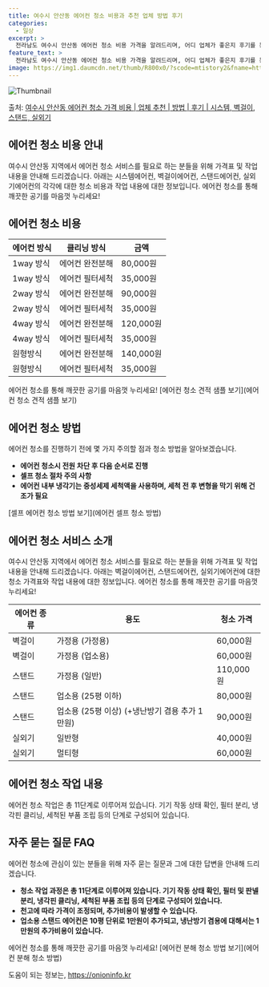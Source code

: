 ```yaml
---
title: 여수시 안산동 에어컨 청소 비용과 추천 업체 방법 후기
categories:
  - 일상
excerpt: >
  전라남도 여수시 안산동 에어컨 청소 비용 가격을 알려드리며, 어디 업체가 좋은지 후기를 통해 알아보겠습니다. 현재 글에서는 시스템, 벽걸이, 스탠드, 실외기 각각에 대해 청소 비용이 나와 있으니 참고하시면 되겠습니다. 에어컨 분해 청소 방법 보기 👈 클릭셀프 에어컨 청소 방법 보기👈 클릭여수시 안산동 에어컨 청소 비용시스템에어컨 방식클리닝방식금액1way 방식에어컨 완전분해80,000원1way 방식에어컨 필터세척35,000원2way 방식에어컨 완전분해90,000원2way 방식에어컨 필터세척35,000원4way 방식에어컨 완전분해120,000원4way 방식에어컨 필터세척35,000원원형방식에어컨 완전분해140,000원원형방식에어컨 필터세척35,000원에어컨 청소 견적 샘플 보기 👈 클릭에어컨 냄새의 원인에어..
feature_text: >
  전라남도 여수시 안산동 에어컨 청소 비용 가격을 알려드리며, 어디 업체가 좋은지 후기를 통해 알아보겠습니다. 현재 글에서는 시스템, 벽걸이, 스탠드, 실외기 각각에 대해 청소 비용이 나와 있으니 참고하시면 되겠습니다. 에어컨 분해 청소 방법 보기 👈 클릭셀프 에어컨 청소 방법 보기👈 클릭여수시 안산동 에어컨 청소 비용시스템에어컨 방식클리닝방식금액1way 방식에어컨 완전분해80,000원1way 방식에어컨 필터세척35,000원2way 방식에어컨 완전분해90,000원2way 방식에어컨 필터세척35,000원4way 방식에어컨 완전분해120,000원4way 방식에어컨 필터세척35,000원원형방식에어컨 완전분해140,000원원형방식에어컨 필터세척35,000원에어컨 청소 견적 샘플 보기 👈 클릭에어컨 냄새의 원인에어..
image: https://img1.daumcdn.net/thumb/R800x0/?scode=mtistory2&fname=https%3A%2F%2Fblog.kakaocdn.net%2Fdn%2FMxe3O%2FbtsHwMMWqKk%2FrdlIjnnNksjcJmocDjSuq0%2Fimg.webp
---
```


![Thumbnail](https://img1.daumcdn.net/thumb/R800x0/?scode=mtistory2&fname=https%3A%2F%2Fblog.kakaocdn.net%2Fdn%2FMxe3O%2FbtsHwMMWqKk%2FrdlIjnnNksjcJmocDjSuq0%2Fimg.webp)

<p>출처: <a href="https://onioninfo.kr/entry/%EC%97%AC%EC%88%98%EC%8B%9C-%EC%95%88%EC%82%B0%EB%8F%99-%EC%97%90%EC%96%B4%EC%BB%A8-%EC%B2%AD%EC%86%8C-%EA%B0%80%EA%B2%A9-%EB%B9%84%EC%9A%A9-%EC%97%85%EC%B2%B4-%EC%B6%94%EC%B2%9C-%EB%B0%A9%EB%B2%95-%ED%9B%84%EA%B8%B0-%EC%8B%9C%EC%8A%A4%ED%85%9C-%EB%B2%BD%EA%B1%B8%EC%9D%B4-%EC%8A%A4%ED%83%A0%EB%93%9C-%EC%8B%A4%EC%99%B8%EA%B8%B0" rel="dofollow">여수시 안산동 에어컨 청소 가격 비용 | 업체 추천 | 방법 | 후기 | 시스템, 벽걸이, 스탠드, 실외기</a> </p>

## 에어컨 청소 비용 안내

여수시 안산동 지역에서 에어컨 청소 서비스를 필요로 하는 분들을 위해 가격표 및 작업 내용을 안내해 드리겠습니다. 아래는 시스템에어컨,
벽걸이에어컨, 스탠드에어컨, 실외기에어컨의 각각에 대한 청소 비용과 작업 내용에 대한 정보입니다. 에어컨 청소를 통해 깨끗한 공기를 마음껏
누리세요!

## 에어컨 청소 비용

**에어컨 방식** | **클리닝 방식** | **금액**  
---|---|---  
1way 방식 | 에어컨 완전분해 | 80,000원  
1way 방식 | 에어컨 필터세척 | 35,000원  
2way 방식 | 에어컨 완전분해 | 90,000원  
2way 방식 | 에어컨 필터세척 | 35,000원  
4way 방식 | 에어컨 완전분해 | 120,000원  
4way 방식 | 에어컨 필터세척 | 35,000원  
원형방식 | 에어컨 완전분해 | 140,000원  
원형방식 | 에어컨 필터세척 | 35,000원  
  
에어컨 청소를 통해 깨끗한 공기를 마음껏 누리세요! [에어컨 청소 견적 샘플 보기](에어컨 청소 견적 샘플 보기)

## 에어컨 청소 방법

에어컨 청소를 진행하기 전에 몇 가지 주의할 점과 청소 방법을 알아보겠습니다.

  * **에어컨 청소시 전원 차단 후 다음 순서로 진행**
  * **셀프 청소 절차 주의 사항**
  * **에어컨 내부 냉각기는 중성세제 세척액을 사용하며, 세척 전 후 변형을 막기 위해 건조가 필요**

[셀프 에어컨 청소 방법 보기](에어컨 셀프 청소 방법)

## 에어컨 청소 서비스 소개

여수시 안산동 지역에서 에어컨 청소 서비스를 필요로 하는 분들을 위해 가격표 및 작업 내용을 안내해 드리겠습니다. 아래는 벽걸이에어컨,
스탠드에어컨, 실외기에어컨에 대한 청소 가격표와 작업 내용에 대한 정보입니다. 에어컨 청소를 통해 깨끗한 공기를 마음껏 누리세요!

**에어컨 종류** | **용도** | **청소 가격**  
---|---|---  
벽걸이 | 가정용 (가정용) | 60,000원  
벽걸이 | 가정용 (업소용) | 60,000원  
스탠드 | 가정용 (일반) | 110,000원  
스탠드 | 업소용 (25평 이하) | 80,000원  
스탠드 | 업소용 (25평 이상) (+냉난방기 겸용 추가 1만원) | 90,000원  
실외기 | 일반형 | 40,000원  
실외기 | 멀티형 | 60,000원  
  
## 에어컨 청소 작업 내용

에어컨 청소 작업은 총 11단계로 이루어져 있습니다. 기기 작동 상태 확인, 필터 분리, 냉각핀 클리닝, 세척된 부품 조립 등의 단계로
구성되어 있습니다.

## 자주 묻는 질문 FAQ

에어컨 청소에 관심이 있는 분들을 위해 자주 묻는 질문과 그에 대한 답변을 안내해 드리겠습니다.

  * **청소 작업 과정은 총 11단계로 이루어져 있습니다. 기기 작동 상태 확인, 필터 및 판넬 분리, 냉각핀 클리닝, 세척된 부품 조립 등의 단계로 구성되어 있습니다.**
  * **천고에 따라 가격이 조정되며, 추가비용이 발생할 수 있습니다.**
  * **업소용 스탠드 에어컨은 10평 단위로 1만원이 추가되고, 냉난방기 겸용에 대해서는 1만원의 추가비용이 있습니다.**

에어컨 청소를 통해 깨끗한 공기를 마음껏 누리세요! [에어컨 분해 청소 방법 보기](에어컨 분해 청소 방법)

 

도움이 되는 정보는, <a href="https://onioninfo.kr" rel="dofollow">https://onioninfo.kr</a>


